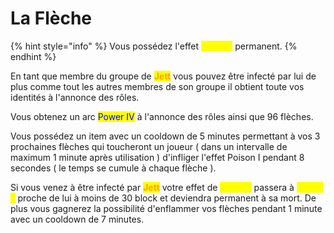 # La Flèche

{% hint style="info" %}
Vous possédez l'effet <mark style="color:yellow;">Speed I</mark> permanent.
{% endhint %}

En tant que membre du groupe de <mark style="color:orange;">**Jett**</mark> vous pouvez être infecté par lui de plus comme tout les autres membres de son groupe il obtient toute vos identités à l'annonce des rôles.

Vous obtenez un arc <mark style="color:blue;">Power IV</mark> à l'annonce des rôles ainsi que 96 flèches.

Vous possédez un item avec un cooldown de 5 minutes permettant à vos 3 prochaines flèches qui toucheront un joueur ( dans un intervalle de maximum 1 minute après utilisation ) d'infliger l'effet Poison I pendant 8 secondes ( le temps se cumule à chaque flèche ).

Si vous venez à être infecté par <mark style="color:orange;">**Jett**</mark> votre effet de <mark style="color:yellow;">Speed I</mark> passera à <mark style="color:yellow;">Speed II</mark> proche de lui à moins de 30 block et deviendra permanent à sa mort. De plus vous gagnerez la possibilité d'enflammer vos flèches pendant 1 minute avec un cooldown de 7 minutes.
